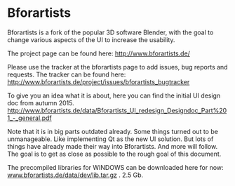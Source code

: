 # Bforartists
Bforartists is a fork of the popular 3D software Blender, with the goal to change various aspects of the UI to increase the usability.

The project page can be found here: http://www.bforartists.de/

Please use the tracker at the bforartists page to add issues, bug reports and requests. The tracker can be found here: http://www.bforartists.de/project/issues/bforartists_bugtracker

To give you an idea what it is about, here you can find the initial UI design doc from autumn 2015.  http://www.bforartists.de/data/Bforartists_UI_redesign_Designdoc_Part%201_-_general.pdf

Note that it is in big parts outdated already. Some things turned out to be unmanageable. Like implementing Qt as the new UI solution. But lots of things have already made their way into Bforartists. And more will follow. The goal is to get as close as possible to the rough goal of this document.

The precompiled libraries for WINDOWS can be downloaded here for now: www.bforartists.de/data/dev/lib.tar.gz . 2.5 Gb.
